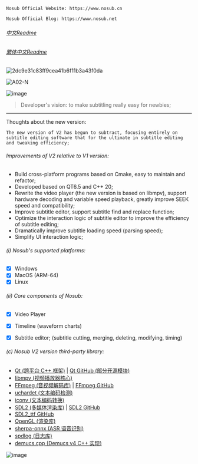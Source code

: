 ```
Nosub Official Website: https://www.nosub.cn

Nosub Official Blog: https://www.nosub.net
```

###### [中文Readme](https://github.com/patui/Nosub/blob/master/README_zh.md)

###### [繁体中文Readme](https://github.com/patui/Nosub/blob/master/README_zh_tw.md)

![2dc9e31c83ff9cea41b6f11b3a43f0da](https://github.com/user-attachments/assets/06f21407-f678-4e7e-bea3-d02d72d228fd)

![A02-N](https://github.com/user-attachments/assets/871fda9a-ad32-4b87-8602-d99953178d5b)

![image](https://github.com/user-attachments/assets/e93ea0c3-5c8f-4a86-ab3d-4974a9be2a2d)


>Developer's vision: to make subtitling really easy for newbies;
---

Thoughts about the new version:

`
The new version of V2 has begun to subtract, focusing entirely on subtitle editing software that
for the ultimate in subtitle editing and tweaking efficiency;
`


###### Improvements of V2 relative to V1 version:
- Build cross-platform programs based on Cmake, easy to maintain and refactor;
- Developed based on QT6.5 and C++ 20;
- Rewrite the video player (the new version is based on libmpv), support hardware decoding and variable speed playback, greatly improve SEEK speed and compatibility;
- Improve subtitle editor, support subtitle find and replace function;
- Optimize the interaction logic of subtitle editor to improve the efficiency of subtitle editing;
- Dramatically improve subtitle loading speed (parsing speed);
- Simplify UI interaction logic;


###### (i) Nosub's supported platforms:
- [x] Windows
- [x] MacOS (ARM-64)
- [x] Linux 

###### (ii) Core components of Nosub:
- [x] Video Player
- [x] Timeline (waveform charts)
- [x] Subtitle editor; (subtitle cutting, merging, deleting, modifying, timing)


###### (c) Nosub V2 version third-party library:
- [Qt (跨平台 C++ 框架)](https://www.qt.io/) | [Qt GitHub (部分开源模块)](https://github.com/qt)
- [libmpv (视频播放器核心)](https://github.com/mpv-player/mpv)
- [FFmpeg (音视频解码库)](https://ffmpeg.org/) | [FFmpeg GitHub](https://github.com/FFmpeg/FFmpeg)
- [uchardet (文本编码检测)](https://github.com/freedesktop/uchardet)
- [iconv (文本编码转换)](https://www.gnu.org/software/libiconv/)
- [SDL2 (多媒体渲染库)](https://www.libsdl.org/) | [SDL2 GitHub](https://github.com/libsdl-org/SDL)
- [SDL2_ttf GitHub](https://github.com/libsdl-org/SDL_ttf)
- [OpenGL (渲染库)](https://www.opengl.org/) 
- [sherpa-onnx (ASR 语音识别)](https://github.com/k2-fsa/sherpa-onnx)
- [spdlog (日志库)](https://github.com/gabime/spdlog)
- [demucs.cpp (Demucs v4 C++ 实现)](https://github.com/sevagh/demucs.cpp)


![image](https://github.com/user-attachments/assets/43b3c170-5b8c-4e1b-8b44-246498dd58e2)

